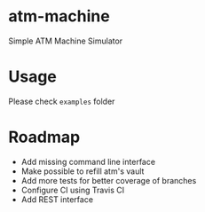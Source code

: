 # atm-machine
Simple ATM Machine Simulator

# Usage
Please check `examples` folder

# Roadmap

* Add missing command line interface
* Make possible to refill atm's vault
* Add more tests for better coverage of branches
* Configure CI using Travis CI
* Add REST interface
